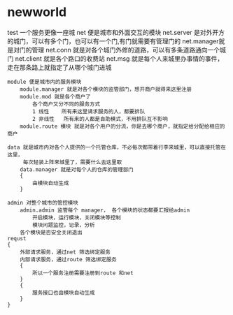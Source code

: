 # newworld
test
	一个服务更像一座城
	net 便是城市和外面交互的模块
		net.server 是对外开方的城门，可以有多个门，也可以有一个门,有门就需要有管理门的
		net.manager就是对门的管理
		net.conn 就是对各个城门外修的道路，可以有多条道路通向一个城门
		net.client 就是各个路口的收费站
		net.msg 就是每个人来城里办事情的事件，走在那条路上就指定了从哪个城门进城
	
	module 便是城市内的服务模块
		module.manager 就是对各个模块的监管部门，想开商户就得来这里注册
		module.mod 就是各个商户了
			各个商户又分不同的服务方式
			1 线性  	所有来这里请求服务的人，都要排队
			2 非线性	所有来的人都是自助模式，不用排队互不影响
		module.route 模块 就是对各个用户的分流，你是去哪个商户，就指定给分配给相应的商户
		
	data 就是城市内对各个人提供的一个托管仓库，不必每次都带着行李来城里，可以直接托管在这里，
		 每次轻装上阵来城里了，需要什么去这里取
		data.manager 就是对每个人的仓库的管理部门
		{
			由模块自动生成
		}
	
	admin 对整个城市的管控模块
		admin.admin 监管每个 manager， 各个模块的状态都要汇报给admin 
			开启模块，运行模块，关闭模块等控制
			模块问题监控，记录，分析
		各个模块是否安全关闭退出
	requst
	{
		外部请求服务，通过net 筛选绑定服务
		内部请求服务，通过route 筛选绑定服务
		{
			所以一个服务注册需要注册到route 和net
		}
		{
			服务接口也由模块自动生成
		}
	}
